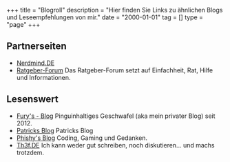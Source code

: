 +++
title       = "Blogroll"
description = "Hier finden Sie Links zu ähnlichen Blogs und Leseempfehlungen von mir."
date        = "2000-01-01"
tag         = []
type        = "page"
+++

## Partnerseiten
* [Nerdmind.DE](https://nerdmind.de)
* [Ratgeber-Forum](http://ratgeber---forum.de)
  Das Ratgeber-Forum setzt auf Einfachheit, Rat, Hilfe und Informationen.

## Lesenswert
* [Fury's - Blog](http://0fury.de)
  Pinguinhaltiges Geschwafel (aka mein privater Blog) seit 2012.
* [Patricks Blog](https://patrick246.de)
  Patricks Blog
* [Phishy's Blog](http://blog.phishy.de)
  Coding, Gaming und Gedanken.
* [Th3f.DE](https://th3f.de)
  Ich kann weder gut schreiben, noch diskutieren... und machs trotzdem.
